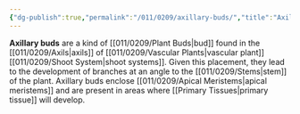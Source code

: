 ```yaml
---
{"dg-publish":true,"permalink":"/011/0209/axillary-buds/","title":"Axillary Buds","tags":["BIOL412"],"created":"2024-09-26T15:03:20.000-07:00","updated":"2025-01-22T00:28:18.070-08:00"}
---
```


**Axillary buds** are a kind of [[011/0209/Plant Buds\|bud]] found in the [[011/0209/Axils\|axils]] of [[011/0209/Vascular Plants\|vascular plant]] [[011/0209/Shoot System\|shoot systems]]. Given this placement, they lead to the development of branches at an angle to the [[011/0209/Stems\|stem]] of the plant. Axillary buds enclose [[011/0209/Apical Meristems\|apical meristems]] and are present in areas where [[Primary Tissues\|primary tissue]] will develop.